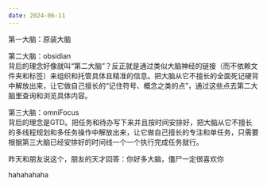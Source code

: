 ```yaml
---
date: 2024-06-11
---
```


第一大脑：原装大脑

第二大脑：obsidian  
背后的理念好像就叫“第二大脑”？反正就是通过类似大脑神经的链接（而不依赖文件夹和标签）来组织和托管具体且精准的信息。把大脑从它不擅长的全面死记硬背中解放出来，让它做自己擅长的“记住符号、概念之类的点”，通过这些点去第二大脑里查询和浏览具体内容。

第三大脑：omniFocus  
背后的理念是GTD。把任务和待办写下来并且按时间安排好，把大脑从它不擅长的多线程规划和多任务操作中解放出来，让它做自己擅长的专注和单任务，只需要根据第三大脑已经安排好的时间线一个一个执行完成任务就行。

昨天和朋友说这个，朋友的天才回答：你好多大脑，僵尸一定很喜欢你

hahahahaha